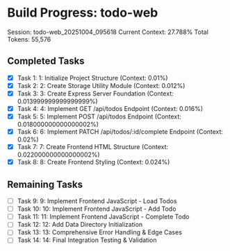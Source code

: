 # Build Progress: todo-web
Session: todo-web_20251004_095618
Current Context: 27.788%
Total Tokens: 55,576

## Completed Tasks
- [x] Task 1: 1: Initialize Project Structure (Context: 0.01%)
- [x] Task 2: 2: Create Storage Utility Module (Context: 0.012%)
- [x] Task 3: 3: Create Express Server Foundation (Context: 0.013999999999999999%)
- [x] Task 4: 4: Implement GET /api/todos Endpoint (Context: 0.016%)
- [x] Task 5: 5: Implement POST /api/todos Endpoint (Context: 0.018000000000000002%)
- [x] Task 6: 6: Implement PATCH /api/todos/:id/complete Endpoint (Context: 0.02%)
- [x] Task 7: 7: Create Frontend HTML Structure (Context: 0.022000000000000002%)
- [x] Task 8: 8: Create Frontend Styling (Context: 0.024%)

## Remaining Tasks
- [ ] Task 9: 9: Implement Frontend JavaScript - Load Todos
- [ ] Task 10: 10: Implement Frontend JavaScript - Add Todo
- [ ] Task 11: 11: Implement Frontend JavaScript - Complete Todo
- [ ] Task 12: 12: Add Data Directory Initialization
- [ ] Task 13: 13: Comprehensive Error Handling & Edge Cases
- [ ] Task 14: 14: Final Integration Testing & Validation
